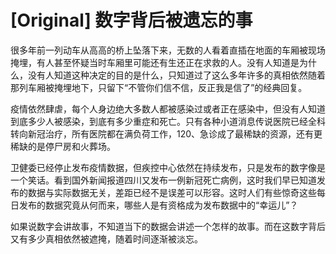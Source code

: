 # [Original] 数字背后被遗忘的事


很多年前一列动车从高高的桥上坠落下来，无数的人看着直插在地面的车厢被现场掩埋，有人甚至怀疑当时车厢里可能还有生还正在求救的人。没有人知道是为什么，没有人知道这种决定的目的是什么，只知道过了这么多年许多的真相依然随着那列车厢被掩埋地下，只留下“不管你们信不信，反正我是信了”的经典回复。

疫情依然肆虐，每个人身边绝大多数人都被感染过或者正在感染中，但没有人知道到底多少人被感染，到底有多少重症和死亡。只有各种小道消息传说医院已经全科转向新冠治疗，所有医院都在满负荷工作，120、急诊成了最稀缺的资源，还有更稀缺的是停尸房和火葬场。

卫健委已经停止发布疫情数据，但疾控中心依然在持续发布，只是发布的数字像是一个笑话。看到国外新闻报道四川又发布一例新冠死亡病例，这时我们早已知道发布的数据与实际数据无关，差距已经不是误差可以形容。这时人们有些惊奇这些每日发布的数据究竟从何而来，哪些人是有资格成为发布数据中的“幸运儿”？

如果说数字会讲故事，不知道当下的数据会讲述一个怎样的故事。而在这数字背后又有多少真相依然被遮掩，随着时间逐渐被淡忘。
